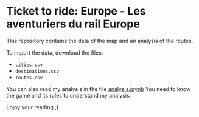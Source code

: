 # Ticket to ride: Europe - Les aventuriers du rail Europe

This repository contains the data of the map and an analysis of the routes.

To import the data, download the files:
- ```cities.csv```
- ```destinations.csv```
- ```routes.csv```

You can also read my analysis in the file [analysis.ipynb](https://github.com/leonsi7/les-aventuries-du-rail/blob/main/analysis.ipynb) You need to know the game and its rules tu understand my analysis.

Enjoy your reading ;)
